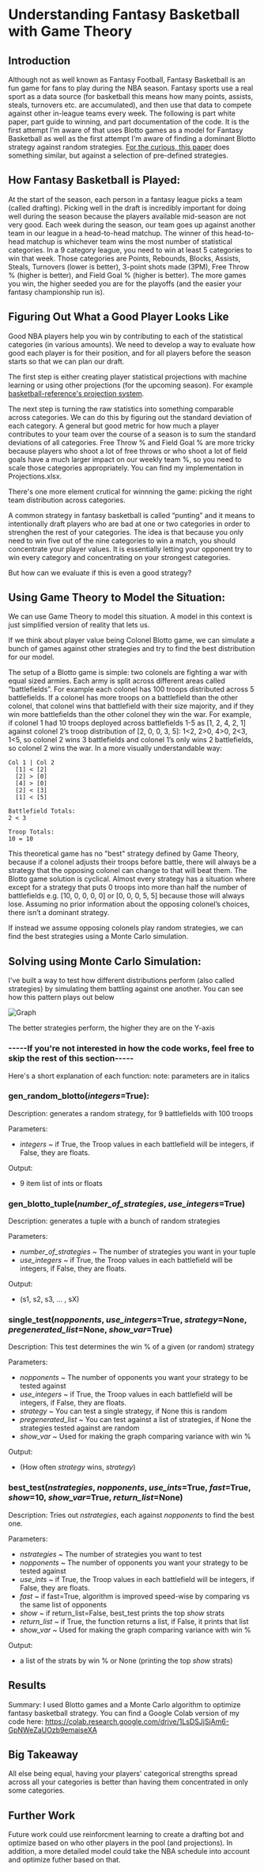 # Understanding Fantasy Basketball with Game Theory
## Introduction
Although not as well known as Fantasy Football, Fantasy Basketball is an fun game for fans to play during the NBA season. Fantasy sports use a real sport as a data source (for basketball this means how many points, assists, steals, turnovers etc. are accumulated), and then use that data to compete against other in-league teams every week. The following is part white paper, part guide to winning, and part documentation of the code. It is the first attempt I'm aware of that uses Blotto games as a model for Fantasy Basketball as well as the first attempt I'm aware of finding a dominant Blotto strategy against random strategies. [For the curious, this paper](https://www.semanticscholar.org/paper/%E2%80%9C-Solving-%E2%80%9D-the-Blotto-Game-%3A-A-Computational-Wittman/241ba18a3819a3341ef091eb99b10dc510f28ef0) does something similar, but against a selection of pre-defined strategies.

## How Fantasy Basketball is Played:
At the start of the season, each person in a fantasy league picks a team (called drafting). Picking well in the draft is incredibly important for doing well during the season because the players available mid-season are not very good. Each week during the season, our team goes up against another team in our league in a head-to-head matchup. The winner of this head-to-head matchup is whichever team wins the most number of statistical categories. In a 9 category league, you need to win at least 5 categories to win that week. Those categories are Points, Rebounds, Blocks, Assists, Steals, Turnovers (lower is better), 3-point shots made (3PM), Free Throw % (higher is better), and Field Goal % (higher is better). The more games you win, the higher seeded you are for the playoffs (and the easier your fantasy championship run is).
 
## Figuring Out What a Good Player Looks Like
Good NBA players help you win by contributing to each of the statistical categories (in various amounts). We need to develop a way to evaluate how good each player is for their position, and for all players before the season starts so that we can plan our draft.

The first step is either creating player statistical projections with machine learning or using other projections (for the upcoming season). For example [basketball-reference's projection system](https://www.basketball-reference.com/friv/projections.cgi).

The next step is turning the raw statistics into something comparable across categories. We can do this by figuring out the standard deviation of each category. A general but good metric for how much a player contributes to your team over the course of a season is to sum the standard deviations of all categories. Free Throw % and Field Goal % are more tricky because players who shoot a lot of free throws or who shoot a lot of field goals have a much larger impact on our weekly team %, so you need to scale those categories appropriately. You can find my implementation in Projections.xlsx.

There's one more element crutical for winnning the game: picking the right team distribution across categories.

A common strategy in fantasy basketball is called “punting” and it means to intentionally draft players who are bad at one or two categories in order to strenghen the rest of your categories. The idea is that because you only need to win five out of the nine categories to win a match, you should concentrate your player values. It is essentially letting your opponent try to win every category and concentrating on your strongest categories.

But how can we evaluate if this is even a good strategy?

## Using Game Theory to Model the Situation:
We can use Game Theory to model this situation. A model in this context is just simplified version of reality that lets us. 

If we think about player value being Colonel Blotto game, we can simulate a bunch of games against other strategies and try to find the best distribution for our model. 

The setup of a Blotto game is simple: two colonels are fighting a war with equal sized armies. Each army is split across different areas called “battlefields”. For example each colonel has 100 troops distributed across 5 battlefields. If a colonel has more troops on a battlefield than the other colonel, that colonel wins that battlefield with their size majority, and if they win more battlefields than the other colonel they win the war. For example, if colonel 1 had 10 troops deployed across battlefields 1-5 as [1, 2, 4, 2, 1] against colonel 2’s troop distribution of [2, 0, 0, 3, 5]: 1<2, 2>0, 4>0, 2<3, 1<5, so colonel 2 wins 3 battlefields and colonel 1’s only wins 2 battlefields, so colonel 2 wins the war. In a more visually understandable way:
  ```
  Col 1 | Col 2
    [1] < [2]
    [2] > [0]
    [4] > [0]
    [2] < [3]
    [1] < [5]
  
  Battlefield Totals:
  2 < 3
  
  Troop Totals:
  10 = 10
  ```
This theoretical game has no "best" strategy defined by Game Theory, because if a colonel adjusts their troops before battle, there will always be a strategy that the opposing colonel can change to that will beat them. The Blotto game solution is cyclical. Almost every strategy has a situation where except for a strategy that puts 0 troops into more than half the number of battlefields e.g. [10, 0, 0, 0, 0] or [0, 0, 0, 5, 5] because those will always lose. Assuming no prior information about the opposing colonel’s choices, there isn’t a dominant strategy.

If instead we assume opposing colonels play random strategies, we can find the best strategies using a Monte Carlo simulation.

## Solving using Monte Carlo Simulation:
I've built a way to test how different distributions perform (also called strategies) by simulating them battling against one another. You can see how this pattern plays out below

![Graph](blotto.png)

The better strategies perform, the higher they are on the Y-axis

### -----If you're not interested in how the code works, feel free to skip the rest of this section----- 

Here's a short explanation of each function:
note: parameters are in italics

### gen_random_blotto(*integers*=True): 
 
Description: generates a random strategy, for 9 battlefields with 100 troops
  
Parameters:
 - *integers* ~ if True, the Troop values in each battlefield will be integers, if False, they are floats.
   
Output: 
 - 9 item list of ints or floats
 
### gen_blotto_tuple(*number_of_strategies*, *use_integers*=True)
 Description: generates a tuple with a bunch of random strategies
  
 Parameters:
  - *number_of_strategies* ~ The number of strategies you want in your tuple
  - *use_integers* ~ if True, the Troop values in each battlefield will be integers, if False, they are floats.

 Output: 
  - (s1, s2, s3, ... , sX)
  
### single_test(*nopponents*, *use_integers*=True, *strategy*=None, *pregenerated_list*=None, *show_var*=True)
 
 Description: This test determines the win % of a given (or random) strategy 
 
 Parameters:
  - *nopponents* ~ The number of opponents you want your strategy to be tested against 
  - *use_integers* ~ if True, the Troop values in each battlefield will be integers, if False, they are floats.
  - *strategy* ~ You can test a single strategy, if None this is random
  - *pregenerated_list* ~ You can test against a list of strategies, if None the strategies tested against are random
  - *show_var* ~ Used for making the graph comparing variance with win %
  
 Output:
  - (How often *strategy* wins, *strategy*)
  
### best_test(*nstrategies*, *nopponents*, *use_ints*=True, *fast*=True, *show*=10, *show_var*=True, *return_list*=None)

 Description: Tries out *nstrategies*, each against *nopponents* to find the best one.
 
 Parameters:
  - *nstrategies* ~ The number of strategies you want to test 
  - *nopponents* ~ The number of opponents you want your strategy to be tested against 
  - *use_ints* ~ if True, the Troop values in each battlefield will be integers, if False, they are floats.
  - *fast* ~ if fast=True, algorithm is improved speed-wise by comparing vs the same list of opponents
  - *show* ~ if return_list=False, best_test prints the top *show* strats
  - *return_list* ~ if True, the function returns a list, if False, it prints that list 
  - *show_var* ~ Used for making the graph comparing variance with win %
  
 Output:
  - a list of the strats by win % or None (printing the top *show* strats)
  
## Results


Summary: I used Blotto games and a Monte Carlo algorithm to optimize fantasy basketball strategy. You can find a Google Colab version of my code here: 
https://colab.research.google.com/drive/1LsDSJjSjAm6-GpNWeZaUOzb9emaiseXA


## Big Takeaway
All else being equal, having your players' categorical strengths spread across all your categories is better than having them concentrated in only some categories.

## Further Work
Future work could use reinforcment learning to create a drafting bot and optimize based on who other players in the pool (and projections). In addition, a more detailed model could take the NBA schedule into account and optimize futher based on that.
